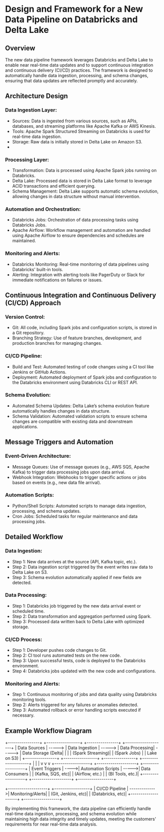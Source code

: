 # Design and Framework for a New Data Pipeline on Databricks and Delta Lake

## Overview
The new data pipeline framework leverages Databricks and Delta Lake to enable near real-time data updates and to support continuous integration and continuous delivery (CI/CD) practices. The framework is designed to automatically handle data ingestion, processing, and schema changes, ensuring that data updates are reflected promptly and accurately.

## Architecture Design

### Data Ingestion Layer:
- Sources: Data is ingested from various sources, such as APIs, databases, and streaming platforms like Apache Kafka or AWS Kinesis.
- Tools: Apache Spark Structured Streaming on Databricks is used for real-time data ingestion.
- Storage: Raw data is initially stored in Delta Lake on Amazon S3.
- 
### Processing Layer:
- Transformation: Data is processed using Apache Spark jobs running on Databricks.
- Delta Lake: Processed data is stored in Delta Lake format to leverage ACID transactions and efficient querying.
- Schema Management: Delta Lake supports automatic schema evolution, allowing changes in data structure without manual intervention.

### Automation and Orchestration:
- Databricks Jobs: Orchestration of data processing tasks using Databricks Jobs.
- Apache Airflow: Workflow management and automation are handled using Apache Airflow to ensure dependencies and schedules are maintained.

### Monitoring and Alerts:
- Databricks Monitoring: Real-time monitoring of data pipelines using Databricks' built-in tools.
- Alerting: Integration with alerting tools like PagerDuty or Slack for immediate notifications on failures or issues.

## Continuous Integration and Continuous Delivery (CI/CD) Approach

### Version Control:
- Git: All code, including Spark jobs and configuration scripts, is stored in a Git repository.
- Branching Strategy: Use of feature branches, development, and production branches for managing changes.

### CI/CD Pipeline:
- Build and Test: Automated testing of code changes using a CI tool like Jenkins or GitHub Actions.
- Deployment: Automated deployment of Spark jobs and configuration to the Databricks environment using Databricks CLI or REST API.

### Schema Evolution:
- Automated Schema Updates: Delta Lake’s schema evolution feature automatically handles changes in data structure.
- Schema Validation: Automated validation scripts to ensure schema changes are compatible with existing data and downstream applications.
  
## Message Triggers and Automation

### Event-Driven Architecture:

- Message Queues: Use of message queues (e.g., AWS SQS, Apache Kafka) to trigger data processing jobs upon data arrival.
- Webhook Integration: Webhooks to trigger specific actions or jobs based on events (e.g., new data file arrival).

### Automation Scripts:

- Python/Shell Scripts: Automated scripts to manage data ingestion, processing, and schema updates.
- Cron Jobs: Scheduled tasks for regular maintenance and data processing jobs.

## Detailed Workflow

### Data Ingestion:
- Step 1: New data arrives at the source (API, Kafka topic, etc.).
- Step 2: Data ingestion script triggered by the event writes raw data to Delta Lake on S3.
- Step 3: Schema evolution automatically applied if new fields are detected.

### Data Processing:
- Step 1: Databricks job triggered by the new data arrival event or scheduled time.
- Step 2: Data transformation and aggregation performed using Spark.
- Step 3: Processed data written back to Delta Lake with optimized storage.
  
### CI/CD Process:
- Step 1: Developer pushes code changes to Git.
- Step 2: CI tool runs automated tests on the new code.
- Step 3: Upon successful tests, code is deployed to the Databricks environment.
- Step 4: Databricks jobs updated with the new code and configurations.

### Monitoring and Alerts:
- Step 1: Continuous monitoring of jobs and data quality using Databricks monitoring tools.
- Step 2: Alerts triggered for any failures or anomalies detected.
- Step 3: Automated rollback or error handling scripts executed if necessary.

## Example Workflow Diagram

+----------------+         +-----------------+         +----------------+         +--------------------+
|  Data Sources  | ----->  |  Data Ingestion | ----->  | Data Processing| ----->  | Data Storage (Delta|
|                |         | (Spark Streaming)|         |  (Spark Jobs)  |         |   Lake on S3)      |
+----------------+         +-----------------+         +----------------+         +--------------------+
                                      |                            |                          |
                                      v                            v                          v
                             +------------------+      +--------------------+       +------------------+
                             | Event Triggers   | ---->| Automation Scripts | ----->| Data Consumers   |
                             | (Kafka, SQS, etc)|      |  (Airflow, etc.)   |       |  (BI Tools, etc.)|
                             +------------------+      +--------------------+       +------------------+

+--------------------+               +------------------+
| CI/CD Pipeline     | ------------->| Monitoring/Alerts|
|  (Git, Jenkins, etc)|              |  (Databricks, etc)|
+--------------------+               +------------------+

By implementing this framework, the data pipeline can efficiently handle real-time data ingestion, processing, and schema evolution while maintaining high data integrity and timely updates, meeting the customers' requirements for near real-time data analysis.


